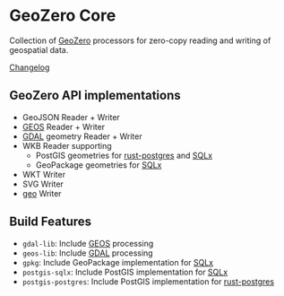 # GeoZero Core

Collection of [GeoZero](https://github.com/pka/geozero) processors for zero-copy reading and writing of geospatial data.

[Changelog](./CHANGELOG.md)


## GeoZero API implementations

* GeoJSON Reader + Writer
* [GEOS](https://github.com/georust/geos) Reader + Writer
* [GDAL](https://github.com/georust/gdal) geometry Reader + Writer
* WKB Reader supporting
  - PostGIS geometries for [rust-postgres](https://github.com/sfackler/rust-postgres) and [SQLx](https://github.com/launchbadge/sqlx)
  - GeoPackage geometries for [SQLx](https://github.com/launchbadge/sqlx)
* WKT Writer
* SVG Writer
* [geo](https://github.com/georust/geo) Writer


## Build Features

* `gdal-lib`: Include [GEOS](https://github.com/georust/geos) processing
* `geos-lib`: Include [GDAL](https://github.com/georust/gdal) processing
* `gpkg`: Include GeoPackage implementation for [SQLx](https://github.com/launchbadge/sqlx)
* `postgis-sqlx`: Include PostGIS implementation for [SQLx](https://github.com/launchbadge/sqlx)
* `postgis-postgres`: Include PostGIS implementation for [rust-postgres](https://github.com/sfackler/rust-postgres)
